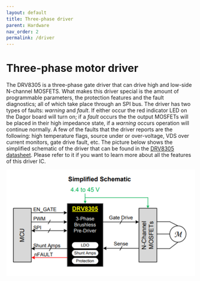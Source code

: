 ```yaml
---
layout: default
title: Three-phase driver
parent: Hardware
nav_order: 2
permalink: /driver
---
```


# Three-phase motor driver

The DRV8305 is a three-phase gate driver that can drive high and low-side N-channel MOSFETS. What makes this driver special is the amount of programmable parameters, the protection features and the fault diagnostics; all of which take place through an SPI bus.
The driver has two types of faults: *warning* and *fault*. If either occur the red indicator LED on the Dagor board will turn on; if a *fault* occurs the the output MOSFETs will be placed in their high impedance state, if a *warning* occurs operation will continue normally.
A few of the faults that the driver reports are the following: high temperature flags, source under or over-voltage, VDS over current monitors, gate drive fault, etc.
The picture below shows the simplified schematic of the driver that can be found in the [DRV8305 datasheet](https://www.ti.com/lit/ds/symlink/drv8305.pdf?ts=1593641896221&ref_url=https%253A%252F%252Fwww.google.com%252F). Please refer to it if you want to learn more about all the features of this driver IC.

![DRV8305](Images/DRV8305Schematic.PNG)
